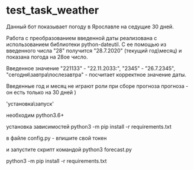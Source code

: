 # test_task_weather


Данный бот показывает погоду в Ярославле на седущие 30 дней.

Работа с преобразованием введенной даты реализована с использованием библиотеки python-dateutil. С ее помощью из введенного числа "28" получится "28.7.2020" (текущий год\месяц) и показана погода на 28ое число.

Введенное значение "221133" - "22.11.2033:", "2345" - "26.7.2345", "сегодня\завтра\послезавтра" - посчитает корректное значение даты.

Введенные год и месяц не играют роли при сборе прогноза прогноза - он есть только на 30 дней )


'установка\запуск'


необходим python3.6+

установка зависимостей  python3 -m pip install -r requirements.txt 

в файле config.py - впишите свой токен

и запустите скрипт командой python3 forecast.py 







python3 -m pip install -r requirements.txt 
